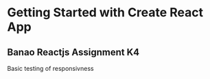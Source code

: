# Getting Started with Create React App
## Banao Reactjs Assignment K4
Basic testing of responsivness